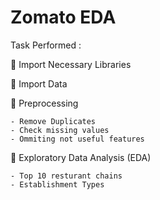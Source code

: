 # Zomato EDA

Task Performed :

🥫 Import Necessary Libraries

🥫 Import Data

🥫 Preprocessing
    
    - Remove Duplicates
    - Check missing values
    - Ommiting not useful features

🥫 Exploratory Data Analysis (EDA)

    - Top 10 resturant chains
    - Establishment Types
    


